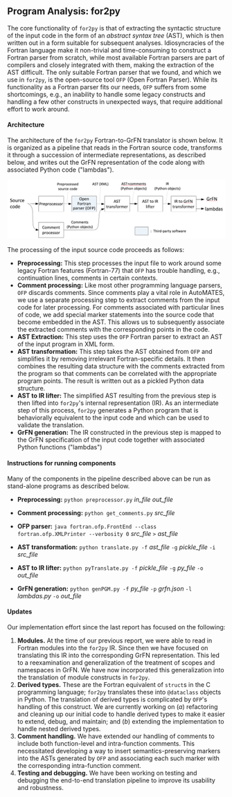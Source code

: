 ## Program Analysis: for2py

The core functionality of `for2py` is that of extracting the syntactic structure of the input code in the form of an _abstract syntax tree_ (AST), which is then written out in a form suitable for subsequent analyses. Idiosyncracies of the Fortran language make it non-trivial and time-consuming to construct a Fortran parser from scratch, while most available Fortran parsers are part of compilers and closely integrated with them, making the extraction of the AST difficult. The only suitable Fortran parser that we found, and which we use in `for2py`, is the open-source tool `OFP` (Open Fortran Parser). While its functionality as a Fortran parser fits our needs, `OFP` suffers from some shortcomings, e.g., an inability to handle some legacy constructs and handling a few other constructs in unexpected ways, that require additional effort to work around.

#### Architecture

The architecture of the `for2py` Fortran-to-GrFN translator is shown below. It is organized as a pipeline that reads in the Fortran source code, transforms it through a succession of intermediate representations, as described below, and writes out the GrFN representation of the code along with associated Python code ("lambdas").

![for2py architecture](figs/for2py-architecture.png)

The processing of the input source code proceeds as follows:

- **Preprocessing:** This step processes the input file to work around some legacy Fortran features (Fortran-77) that `OFP` has trouble handling, e.g., continuation lines, comments in certain contexts.
- **Comment processing:** Like most other programming language parsers, `OFP` discards comments. Since comments play a vital role in AutoMATES, we use a separate processing step to extract comments from the input code for later processing. For comments associated with particular lines of code, we add special marker statements into the source code that become embedded in the AST. This allows us to subsequently associate the extracted comments with the corresponding points in the code.
- **AST Extraction:** This step uses the `OFP` Fortran parser to extract an AST of the input program in XML form.
- **AST transformation:** This step takes the AST obtained from `OFP` and simplifies it by removing irrelevant Fortran-specific details. It then combines the resulting data structure with the comments extracted from the program so that comments can be correlated with the appropriate program points. The result is written out as a pickled Python data structure.
- **AST to IR lifter:** The simplified AST resulting from the previous step is then lifted into `for2py`'s internal representation (IR). As an intermediate step of this process, `for2py` generates a Python program that is behaviorally equivalent to the input code and which can be used to validate the translation.
- **GrFN generation:** The IR constructed in the previous step is mapped to the GrFN specification of the input code together with associated Python functions ("lambdas")

#### Instructions for running components

Many of the components in the pipeline described above can be run as stand-alone programs as described below.

- **Preprocessing:**
  `python preprocessor.py` _in_file_ _out_file_

- **Comment processing:**
  `python get_comments.py` _src_file_

- **OFP parser:**
  `java fortran.ofp.FrontEnd --class fortran.ofp.XMLPrinter --verbosity 0` _src_file_ `>` _ast_file_

- **AST transformation:**
  `python translate.py -f` _ast_file_ `-g` _pickle_file_ `-i` _src_file_

- **AST to IR lifter:**
  `python pyTranslate.py -f` _pickle_file_ `-g` _py_file_ `-o` _out_file_

- **GrFN generation:**
  `python genPGM.py -f` _py_file_ `-p` _grfn.json_ `-l` _lambdas.py_ `-o` _out_file_

#### Updates

Our implementation effort since the last report has focused on the following:

1. **Modules.** At the time of our previous report, we were able to read in Fortran modules into the `for2py` IR. Since then we have focused on translating this IR into the corresponding GrFN representation. This led to a reexamination and generalization of the treatment of scopes and namespaces in GrFN. We have now incorporated this generalization into the translation of module constructs in `for2py`.
2. **Derived types.** These are the Fortran equivalent of `struct`s in the C programming language; `for2py` translates these into `@dataclass` objects in Python. The translation of derived types is complicated by `OFP`'s handling of this construct. We are currently working on (_a_) refactoring and cleaning up our initial code to handle derived types to make it easier to extend, debug, and maintain; and (_b_) extending the implementation to handle nested derived types.
3. **Comment handling.** We have extended our handling of comments to include both function-level and intra-function comments. This necessitated developing a way to insert semantics-preserving markers into the ASTs generated by `OFP` and associating each such marker with the corresponding intra-function comment.
4. **Testing and debugging.** We have been working on testing and debugging the end-to-end translation pipeline to improve its usability and robustness.

